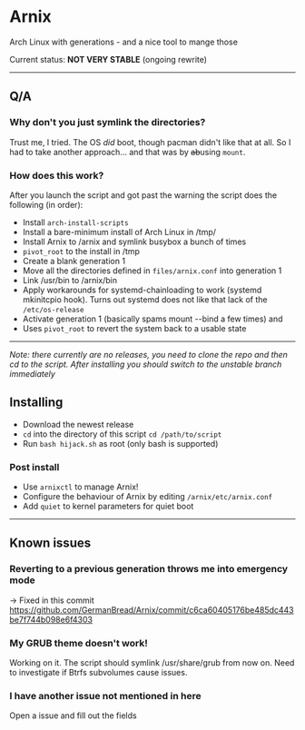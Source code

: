 # Arnix

Arch Linux with generations - and a nice tool to mange those

Current status: **NOT VERY STABLE** (ongoing rewrite)

---

## Q/A

### Why don't you just symlink the directories?

Trust me, I tried.
The OS *did* boot, though pacman didn't like that at all.
So I had to take another approach... and that was by ~~ab~~using `mount`.

### How does this work?

After you launch the script and got past the warning the script does the following (in order):
- Install `arch-install-scripts`
- Install a bare-minimum install of Arch Linux in /tmp/
- Install Arnix to /arnix and symlink busybox a bunch of times
- `pivot_root` to the install in /tmp
- Create a blank generation 1
- Move all the directories defined in `files/arnix.conf` into generation 1
- Link /usr/bin to /arnix/bin
- Apply workarounds for systemd-chainloading to work (systemd mkinitcpio hook). Turns out systemd does not like that lack of the `/etc/os-release`
- Activate generation 1 (basically spams mount --bind a few times)
and
- Uses `pivot_root` to revert the system back to a usable state

---

*Note: there currently are no releases, you need to clone the repo and then cd to the script. After installing you should switch to the unstable branch immediately*

## Installing

- Download the newest release
- `cd` into the directory of this script `cd /path/to/script`
- Run `bash hijack.sh` as root (only bash is supported)

### Post install

- Use `arnixctl` to manage Arnix!
- Configure the behaviour of Arnix by editing `/arnix/etc/arnix.conf`
- Add `quiet` to kernel parameters for quiet boot

---

## Known issues

### Reverting to a previous generation throws me into emergency mode

-> Fixed in this commit https://github.com/GermanBread/Arnix/commit/c6ca60405176be485dc443be7f744b098e6f4303

### My GRUB theme doesn't work!

Working on it. The script should symlink /usr/share/grub from now on.
Need to investigate if Btrfs subvolumes cause issues.

### I have another issue not mentioned in here

Open a issue and fill out the fields